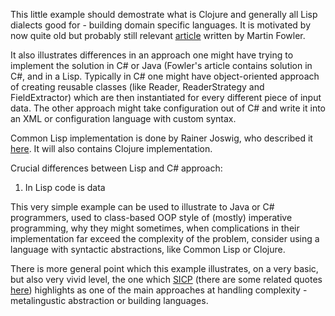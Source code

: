 This little example should demostrate what is Clojure and generally all Lisp dialects good for - building domain specific languages. It is motivated by now quite old but probably still relevant [article](https://martinfowler.com/articles/languageWorkbench.html) written by Martin Fowler.

It also illustrates differences in an approach one might have trying to implement the solution in C# or Java (Fowler's article contains solution in C#, and in a Lisp. Typically in C# one might have object-oriented approach of creating reusable classes (like Reader, ReaderStrategy and FieldExtractor) which are then instantiated for every different piece of input data. The other approach might take configuration out of C# and write it into an XML or configuration language with custom syntax.

Common Lisp implementation is done by Rainer Joswig, who described it [here](https://vimeo.com/77280671). It will also contains Clojure implementation.

Crucial differences between Lisp and C# approach:
1. In Lisp code is data

This very simple example can be used to illustrate to Java or C# programmers, used to class-based OOP style of (mostly) imperative programming, why they might sometimes, when complications in their implementation far exceed the complexity of the problem, consider using a language with syntactic abstractions, like Common Lisp or Clojure.

There is more general point which this example illustrates, on a very basic, but also very vivid level, the one which [SICP](https://mitpress.mit.edu/sicp/) (there are some related quotes [here](https://github.com/lyssphacker/quotes/blob/master/creating-languages.md)) highlights as one of the main approaches at handling complexity - metalingustic abstraction or building languages.


